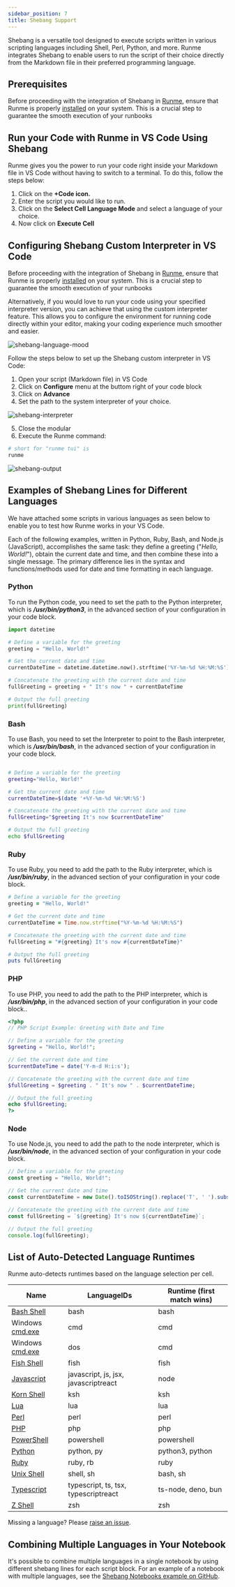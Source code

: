 ```yaml
---
sidebar_position: 7
title: Shebang Support
---
```


Shebang is a versatile tool designed to execute scripts written in various scripting languages including Shell, Perl, Python, and more. Runme integrates Shebang to enable users to run the script of their choice directly from the Markdown file in their preferred programming language.

## **Prerequisites**

Before proceeding with the integration of Shebang in [Runme](https://docs.runme.dev/installation/runmecli), ensure that Runme is properly [installed](https://docs.runme.dev/installation/runmecli) on your system. This is a crucial step to guarantee the smooth execution of your runbooks

## **Run your Code with Runme in VS Code Using Shebang**

Runme gives you the power to run your code right inside your Markdown file in VS Code without having to switch to a terminal. To do this, follow the steps below:

1. Click on the **+Code icon.**
2. Enter the script you would like to run.
3. Click on the **Select Cell Language Mode** and select a language of your choice.
4. Now click on **Execute Cell**

## **Configuring Shebang Custom Interpreter in VS Code**
Before proceeding with the integration of Shebang in [Runme](https://docs.runme.dev/installation/runmecli), ensure that Runme is properly [installed](https://docs.runme.dev/installation/runmecli) on your system. This is a crucial step to guarantee the smooth execution of your runbooks

Alternatively, if you would love to run your code using your specified interpreter version, you can achieve that using the custom interpreter feature. This allows you to configure the environment for running code directly within your editor, making your coding experience much smoother and easier.

![shebang-language-mood](../../static/img/shebang-language-mood.png)

Follow the steps below to set up the Shebang custom interpreter in VS Code:

1. Open your script (Markdown file) in VS Code
2. Click on **Configure** menu at the buttom right of your code block
3. Click on **Advance**
4. Set the path to the system interpreter of your choice.

![shebang-interpreter](../../static/img/shebang-interpreters.png)

5. Close the modular
6. Execute the Runme command:

```sh {"id":"01HPPEWMR0AQB8NA9BMNPDCNSP"}
# short for "runme tui" is
runme
```

![shebang-output](../../static/img/shebang-outputt.png)

## **Examples of Shebang Lines for Different Languages**

We have attached some scripts in various languages as seen below to enable you to test how Runme works in your VS Code.

Each of the following examples, written in Python, Ruby, Bash, and Node.js (JavaScript), accomplishes the same task: they define a greeting ("*Hello, World!*"), obtain the current date and time, and then combine these into a single message. The primary difference lies in the syntax and functions/methods used for date and time formatting in each language.

### **Python**

To run the Python code, you need to set the path to the Python interpreter, which is ***/usr/bin/python3***, in the advanced section of your configuration in your code block.

```python {"id":"01HPPEWMR0YKCGMCXWPVHBDKVR"}
import datetime

# Define a variable for the greeting
greeting = "Hello, World!"

# Get the current date and time
currentDateTime = datetime.datetime.now().strftime('%Y-%m-%d %H:%M:%S')

# Concatenate the greeting with the current date and time
fullGreeting = greeting + " It's now " + currentDateTime

# Output the full greeting
print(fullGreeting)
```

### **Bash**

To use Bash, you need to set the Interpreter to point to the Bash interpreter, which is ***/usr/bin/bash***, in the advanced section of your configuration in your code block.

```sh {"id":"01HPPEWMR0PC5W41BZWYABPB47"}

# Define a variable for the greeting
greeting="Hello, World!"

# Get the current date and time
currentDateTime=$(date '+%Y-%m-%d %H:%M:%S')

# Concatenate the greeting with the current date and time
fullGreeting="$greeting It's now $currentDateTime"

# Output the full greeting
echo $fullGreeting
```

### **Ruby**

To use Ruby, you need to add the path to the Ruby interpreter, which is ***/usr/bin/ruby***, in the advanced section of your configuration in your code block.

```ruby {"id":"01HPPEWMR0WHY93Q0MVFQ4YHS8"}
# Define a variable for the greeting
greeting = "Hello, World!"

# Get the current date and time
currentDateTime = Time.now.strftime("%Y-%m-%d %H:%M:%S")

# Concatenate the greeting with the current date and time
fullGreeting = "#{greeting} It's now #{currentDateTime}"

# Output the full greeting
puts fullGreeting
```

### **PHP**

To use PHP, you need to add the path to the PHP interpreter, which is ***/usr/bin/php***, in the advanced section of your configuration in your code block..

```php {"id":"01HPPEWMR02F1ZNBJNNQGW9H29","interpreter":"/opt/homebrew/bin/php"}
<?php
// PHP Script Example: Greeting with Date and Time

// Define a variable for the greeting
$greeting = "Hello, World!";

// Get the current date and time
$currentDateTime = date('Y-m-d H:i:s');

// Concatenate the greeting with the current date and time
$fullGreeting = $greeting . " It's now " . $currentDateTime;

// Output the full greeting
echo $fullGreeting;
?>
```

### **Node**

To use Node.js, you need to add the path to the node interpreter, which is ***/usr/bin/node***, in the advanced section of your configuration in your code block.

```js {"id":"01HPPEWMR03X1RNX68H4G28T6A"}
// Define a variable for the greeting
const greeting = "Hello, World!";

// Get the current date and time
const currentDateTime = new Date().toISOString().replace('T', ' ').substring(0, 19);

// Concatenate the greeting with the current date and time
const fullGreeting = `${greeting} It's now ${currentDateTime}`;

// Output the full greeting
console.log(fullGreeting);
```

## **List of Auto-Detected Language Runtimes**

Runme auto-detects runtimes based on the language selection per cell.

<table class="text-left">
  <thead>
    <tr>
      <th>Name</th>
      <th>LanguageIDs</th>
      <th>Runtime (first match wins)</th>
    </tr>
  </thead>
  <tbody>
    <tr>
      <td><a target="_blank" href="https://www.gnu.org/software/bash/">Bash Shell</a></td>
      <td>bash</td>
      <td>bash</td>
    </tr>
    <tr>
      <td>Windows <a href="https://learn.microsoft.com/en-us/windows-server/administration/windows-commands/cmd">cmd.exe</a></td>
      <td>cmd</td>
      <td>cmd</td>
    </tr>
    <tr>
      <td>Windows <a href="https://learn.microsoft.com/en-us/windows-server/administration/windows-commands/cmd">cmd.exe</a></td>
      <td>dos</td>
      <td>cmd</td>
    </tr>
    <tr>
      <td><a target="_blank" href="https://fishshell.com/">Fish Shell</a></td>
      <td>fish</td>
      <td>fish</td>
    </tr>
    <tr>
      <td><a target="_blank" href="https://en.wikipedia.org/wiki/JavaScript">Javascript</a></td>
      <td>javascript, js, jsx, javascriptreact</td>
      <td>node</td>
    </tr>
    <tr>
      <td><a target="_blank" href="http://kornshell.com/">Korn Shell</a></td>
      <td>ksh</td>
      <td>ksh</td>
    </tr>
    <tr>
      <td><a target="_blank" href="https://www.lua.org/">Lua</a></td>
      <td>lua</td>
      <td>lua</td>
    </tr>
    <tr>
      <td><a target="_blank" href="https://www.perl.org/">Perl</a></td>
      <td>perl</td>
      <td>perl</td>
    </tr>
    <tr>
      <td><a target="_blank" href="https://www.php.net/">PHP</a></td>
      <td>php</td>
      <td>php</td>
    </tr>
    <tr>
      <td><a target="_blank" href="https://learn.microsoft.com/en-us/powershell/scripting/overview">PowerShell</a></td>
      <td>powershell</td>
      <td>powershell</td>
    </tr>
    <tr>
      <td><a target="_blank" href="https://www.python.org/">Python</a></td>
      <td>python, py</td>
      <td>python3, python</td>
    </tr>
    <tr>
      <td><a target="_blank" href="https://www.ruby-lang.org/en/">Ruby</a></td>
      <td>ruby, rb</td>
      <td>ruby</td>
    </tr>
    <tr>
      <td><a target="_blank" href="https://en.wikipedia.org/wiki/Unix_shell">Unix Shell</a></td>
      <td>shell, sh</td>
      <td>bash, sh</td>
    </tr>
    <tr>
      <td><a target="_blank" href="https://www.typescriptlang.org/">Typescript</a></td>
      <td>typescript, ts, tsx, typescriptreact</td>
      <td>ts-node, deno, bun</td>
    </tr>
    <tr>
      <td><a target="_blank" href="https://www.zsh.org/">Z Shell</a></td>
      <td>zsh</td>
      <td>zsh</td>
    </tr>
  </tbody>
</table>

Missing a language? Please [raise an issue](https://github.com/stateful/runme/issues/new).

## **Combining Multiple Languages in Your Notebook**

It's possible to combine multiple languages in a single notebook by using different shebang lines for each script block. For an example of a notebook with multiple languages, see the [Shebang Notebooks example on GitHub](https://github.com/stateful/Shebang-Notebooks/blob/main/shebang-example.md).
